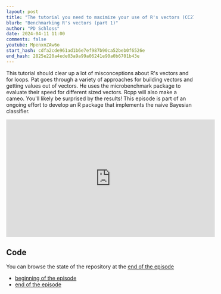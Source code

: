 ```yaml
---
layout: post
title: "The tutorial you need to maximize your use of R's vectors (CC273)"
blurb: "Benchmarking R's vectors (part 1)"
author: "PD Schloss"
date: 2024-04-11 11:00
comments: false
youtube: MpenxnZAw6o
start_hash: cdfa2cde961ad1b6e7ef987b90ca52beb0f6526e
end_hash: 2825e220a4ede03a9a99a06241e90a0b6701b43e
---
```


This tutorial should clear up a lot of misconceptions about R's vectors and for loops. Pat goes through a variety of approaches for building vectors and getting values out of vectors. He uses the microbenchmark package to evaluate their speed for different sized vectors. Rcpp will also make a cameo. You'll likely be surprised by the results! This episode is part of an ongoing effort to develop an R package that implements the naive Bayesian classifier.

<iframe style="margin: 0 auto;display:block;" width="560" height="315" src="https://www.youtube.com/embed/{{ page.youtube }}" frameborder="0" allow="accelerometer; autoplay; encrypted-media; gyroscope; picture-in-picture" allowfullscreen></iframe>

## Code

You can browse the state of the repository at the [end of the episode](https://github.com/riffomonas/phylotyper/tree/{{page.end_hash}})

* [beginning of the episode](https://github.com/riffomonas/phylotyper/tree/{{page.start_hash}})
* [end of the episode](https://github.com/riffomonas/phylotyper/tree/{{page.end_hash}})
